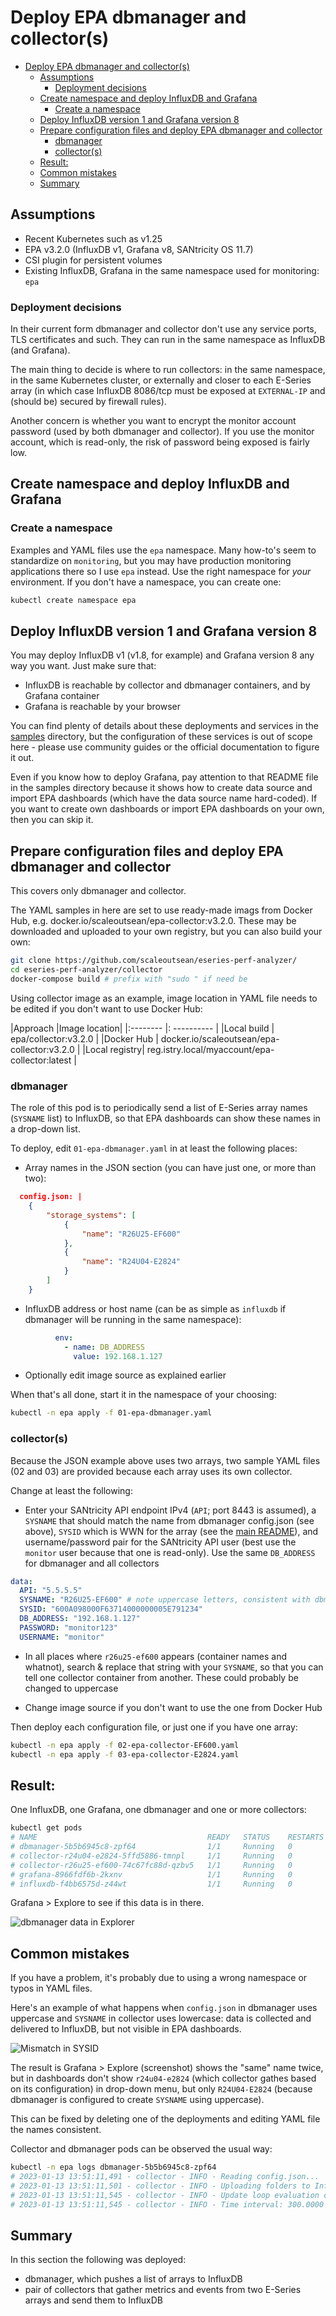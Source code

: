 # Deploy EPA dbmanager and collector(s)


- [Deploy EPA dbmanager and collector(s)](#deploy-epa-dbmanager-and-collectors)
  - [Assumptions](#assumptions)
    - [Deployment decisions](#deployment-decisions)
  - [Create namespace and deploy InfluxDB and Grafana](#create-namespace-and-deploy-influxdb-and-grafana)
    - [Create a namespace](#create-a-namespace)
  - [Deploy InfluxDB version 1 and Grafana version 8](#deploy-influxdb-version-1-and-grafana-version-8)
  - [Prepare configuration files and deploy EPA dbmanager and collector](#prepare-configuration-files-and-deploy-epa-dbmanager-and-collector)
    - [dbmanager](#dbmanager)
    - [collector(s)](#collectors)
  - [Result:](#result)
  - [Common mistakes](#common-mistakes)
  - [Summary](#summary)


## Assumptions

- Recent Kubernetes such as v1.25
- EPA v3.2.0 (InfluxDB v1, Grafana v8, SANtricity OS 11.7)
- CSI plugin for persistent volumes
- Existing InfluxDB, Grafana in the same namespace used for monitoring: `epa`

### Deployment decisions

In their current form dbmanager and collector don't use any service ports, TLS certificates and such. They can run in the same namespace as InfluxDB (and Grafana).

The main thing to decide is where to run collectors: in the same namespace, in the same Kubernetes cluster, or externally and closer to each E-Series array (in which case InfluxDB 8086/tcp must be exposed at `EXTERNAL-IP` and (should be) secured by firewall rules).

Another concern is whether you want to encrypt the monitor account password (used by both dbmanager and collector). If you use the monitor account, which is read-only, the risk of password being exposed is fairly low.

## Create namespace and deploy InfluxDB and Grafana

### Create a namespace

Examples and YAML files use the `epa` namespace. Many how-to's seem to standardize on `monitoring`, but you may have production monitoring applications there so I use `epa` instead. Use the right namespace for *your* environment. If you don't have a namespace, you can create one:

```sh
kubectl create namespace epa
```

## Deploy InfluxDB version 1 and Grafana version 8

You may deploy InfluxDB v1 (v1.8, for example) and Grafana version 8 any way you want. Just make sure that:

- InfluxDB is reachable by collector and dbmanager containers, and by Grafana container
- Grafana is reachable by your browser

You can find plenty of details about these deployments and services in the [samples](samples/README.md) directory, but the configuration of these services is out of scope here - please use community guides or the official documentation to figure it out.

Even if you know how to deploy Grafana, pay attention to that README file in the samples directory because it shows how to create data source and import EPA dashboards (which have the data source name hard-coded). If you want to create own dashboards or import EPA dashboards on your own, then you can skip it.

## Prepare configuration files and deploy EPA dbmanager and collector 

This covers only dbmanager and collector. 

The YAML samples in here are set to use ready-made imags from Docker Hub, e.g. docker.io/scaleoutsean/epa-collector:v3.2.0. These may be downloaded and uploaded to your own registry, but you can also build your own:

```sh
git clone https://github.com/scaleoutsean/eseries-perf-analyzer/
cd eseries-perf-analyzer/collector
docker-compose build # prefix with "sudo " if need be
```

Using collector image as an example, image location in YAML file needs to be edited if you don't want to use Docker Hub:

|Approach      |Image location|
|:--------     |: ----------  |
|Local build   | epa/collector:v3.2.0                           | 
|Docker Hub    | docker.io/scaleoutsean/epa-collector:v3.2.0    |
|Local registry| reg.istry.local/myaccount/epa-collector:latest |

### dbmanager

The role of this pod is to periodically send a list of E-Series array names (`SYSNAME` list) to InfluxDB, so that EPA dashboards can show these names in a drop-down list.

To deploy, edit `01-epa-dbmanager.yaml` in at least the following places:

- Array names in the JSON section (you can have just one, or more than two):

```json
  config.json: |
    {
        "storage_systems": [
            {
                "name": "R26U25-EF600"
            },
            {
                "name": "R24U04-E2824"
            }
        ]
    }
```

- InfluxDB address or host name (can be as simple as `influxdb` if dbmanager will be running in the same namespace):

```yaml
          env:
            - name: DB_ADDRESS
              value: 192.168.1.127
```

- Optionally edit image source as explained earlier

When that's all done, start it in the namespace of your choosing:

```sh
kubectl -n epa apply -f 01-epa-dbmanager.yaml
```

### collector(s)

Because the JSON example above uses two arrays, two sample YAML files (02 and 03) are provided because each array uses its own collector. 

Change at least the following:

- Enter your SANtricity API endpoint IPv4 (`API`; port 8443 is assumed), a `SYSNAME` that should match the name from dbmanager config.json (see above), `SYSID` which is WWN for the array (see the [main README](../README.md)), and username/password pair for the SANtricity API user (best use the `monitor` user because that one is read-only). Use the same `DB_ADDRESS` for dbmanager and all collectors

```yaml
data:
  API: "5.5.5.5"
  SYSNAME: "R26U25-EF600" # note uppercase letters, consistent with dbmanager
  SYSID: "600A098000F63714000000005E791234"
  DB_ADDRESS: "192.168.1.127"
  PASSWORD: "monitor123"
  USERNAME: "monitor"
```

- In all places where `r26u25-ef600` appears (container names and whatnot), search & replace that string with your `SYSNAME`, so that you can tell one collector container from another. These could probably be changed to uppercase

- Change image source if you don't want to use the one from Docker Hub

Then deploy each configuration file, or just one if you have one array: 

```sh
kubectl -n epa apply -f 02-epa-collector-EF600.yaml
kubectl -n epa apply -f 03-epa-collector-E2824.yaml
```

## Result:

One InfluxDB, one Grafana, one dbmanager and one or more collectors:

```sh
kubectl get pods
# NAME                                      READY   STATUS    RESTARTS   AGE
# dbmanager-5b5b6945c8-zpf64                1/1     Running   0          45s
# collector-r24u04-e2824-5ffd5886-tmnpl     1/1     Running   0          4s
# collector-r26u25-ef600-74c67fc88d-qzbv5   1/1     Running   0          22s
# grafana-8966fdf6b-2kxnv                   1/1     Running   0          3h58m
# influxdb-f4bb6575d-z44wt                  1/1     Running   0          176m
```

Grafana > Explore to see if this data is in there.

![dbmanager data in Explorer](../images/kubernetes-05-grafana-explore-dbmanager-data.png)

## Common mistakes

If you have a problem, it's probably due to using a wrong namespace or typos in YAML files.

Here's an example of what happens when `config.json` in dbmanager uses uppercase and `SYSNAME` in collector uses lowercase: data is collected and delivered to InfluxDB, but not visible in EPA dashboards.

![Mismatch in SYSID](../images/kubernetes-06-grafana-misconfigured-dbmanager.png)

The result is Grafana > Explore (screenshot) shows the "same" name twice, but in dashboards don't show `r24u04-e2824` (which collector gathes based on its configuration) in drop-down menu, but only `R24U04-E2824` (because dbmanager is configured to create `SYSNAME` using uppercase).

This can be fixed by deleting one of the deployments and editing YAML file the names consistent.

Collector and dbmanager pods can be observed the usual way:

```sh
kubectl -n epa logs dbmanager-5b5b6945c8-zpf64
# 2023-01-13 13:51:11,491 - collector - INFO - Reading config.json...
# 2023-01-13 13:51:11,501 - collector - INFO - Uploading folders to InfluxDB: [{'measurement': 'folders', 'tags': {'folder_name': 'All Storage Systems', 'sys_name': 'R26U25-EF600'}, 'fields': {'dummy': 0}}, {'measurement': 'folders', 'tags': {'folder_name': 'All Storage Systems', 'sys_name': 'R24U04-E2824'}, 'fields': {'dummy': 0}}]
# 2023-01-13 13:51:11,545 - collector - INFO - Update loop evaluation complete, awaiting next run...
# 2023-01-13 13:51:11,545 - collector - INFO - Time interval: 300.0000 Time to collect and send: 00.0538 Iteration: 1
```

## Summary

In this section the following was deployed:

- dbmanager, which pushes a list of arrays to InfluxDB
- pair of collectors that gather metrics and events from two E-Series arrays and send them to InfluxDB

